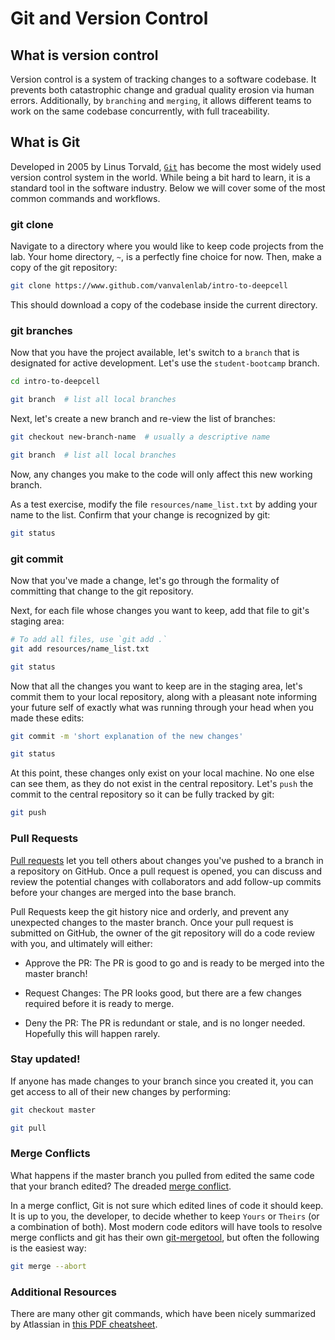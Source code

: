 # Git and Version Control

## What is version control

Version control is a system of tracking changes to a software codebase. It prevents both catastrophic change and gradual quality erosion via human errors. Additionally, by `branching` and `merging`, it allows different teams to work on the same codebase concurrently, with full traceability.

## What is Git

Developed in 2005 by Linus Torvald, [`Git`](https://git-scm.com/) has become the most widely used version control system in the world. While being a bit hard to learn, it is a standard tool in the software industry. Below we will cover some of the most common commands and workflows.

### git clone

Navigate to a directory where you would like to keep code projects from the lab. Your home directory, `~`, is a perfectly fine choice for now. Then, make a copy of the git repository:  

```bash
git clone https://www.github.com/vanvalenlab/intro-to-deepcell
```

This should download a copy of the codebase inside the current directory.

### git branches

Now that you have the project available, let's switch to a `branch` that is designated for active development. Let's use the `student-bootcamp` branch.

```bash
cd intro-to-deepcell

git branch  # list all local branches
```

Next, let's create a new branch and re-view the list of branches:

```bash
git checkout new-branch-name  # usually a descriptive name

git branch  # list all local branches
```

Now, any changes you make to the code will only affect this new working branch.

As a test exercise, modify the file `resources/name_list.txt` by adding your name to the list. Confirm that your change is recognized by git:

```bash
git status
```

### git commit

Now that you've made a change, let's go through the formality of committing that change to the git repository.

Next, for each file whose changes you want to keep, add that file to git's staging area:

```bash
# To add all files, use `git add .`
git add resources/name_list.txt

git status
```

Now that all the changes you want to keep are in the staging area, let's commit them to your local repository, along with a pleasant note informing your future self of exactly what was running through your head when you made these edits:

```bash
git commit -m 'short explanation of the new changes'

git status
```

At this point, these changes only exist on your local machine. No one else can see them, as they do not exist in the central repository. Let's `push` the commit to the central repository so it can be fully tracked by git:

```bash
git push
```

### Pull Requests

[Pull requests](https://help.github.com/en/articles/about-pull-requests) let you tell others about changes you've pushed to a branch in a repository on GitHub. Once a pull request is opened, you can discuss and review the potential changes with collaborators and add follow-up commits before your changes are merged into the base branch.

Pull Requests keep the git history nice and orderly, and prevent any unexpected changes to the master branch. Once your pull request is submitted on GitHub, the owner of the git repository will do a code review with you, and ultimately will either:

* Approve the PR: The PR is good to go and is ready to be merged into the master branch!

* Request Changes: The PR looks good, but there are a few changes required before it is ready to merge.

* Deny the PR: The PR is redundant or stale, and is no longer needed. Hopefully this will happen rarely.

### Stay updated!

If anyone has made changes to your branch since you created it, you can get access to all of their new changes by performing:

```bash
git checkout master

git pull
```

### Merge Conflicts

What happens if the master branch you pulled from edited the same code that your branch edited?  The dreaded [merge conflict](https://www.atlassian.com/git/tutorials/using-branches/merge-conflicts).

In a merge conflict, Git is not sure which edited lines of code it should keep. It is up to you, the developer, to decide whether to keep `Yours` or `Theirs` (or a combination of both). Most modern code editors will have tools to resolve merge conflicts and git has their own [git-mergetool](https://www.git-scm.com/docs/git-mergetool), but often the following is the easiest way:

```bash
git merge --abort
```

### Additional Resources

There are many other git commands, which have been nicely summarized by Atlassian in [this PDF cheatsheet](https://www.atlassian.com/dam/jcr:8132028b-024f-4b6b-953e-e68fcce0c5fa/atlassian-git-cheatsheet.pdf).
